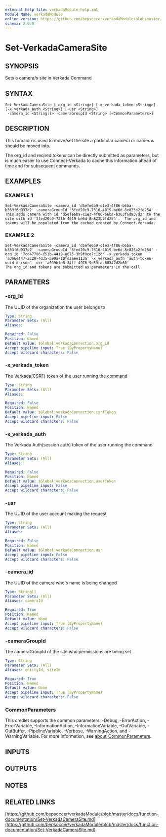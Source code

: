 ```yaml
---
external help file: verkadaModule-help.xml
Module Name: verkadaModule
online version: https://github.com/bepsoccer/verkadaModule/blob/master/docs/function-documentation/Set-VerkadaCameraSite.md
schema: 2.0.0
---
```


# Set-VerkadaCameraSite

## SYNOPSIS
Sets a camera/s site in Verkada Command

## SYNTAX

```
Set-VerkadaCameraSite [-org_id <String>] [-x_verkada_token <String>] [-x_verkada_auth <String>] [-usr <String>]
 -camera_id <String[]> -cameraGroupId <String> [<CommonParameters>]
```

## DESCRIPTION
This function is used to move/set the site a particular camera or cameras should be moved into.

The org_id and reqired tokens can be directly submitted as parameters, but is much easier to use Connect-Verkada to cache this information ahead of time and for subsequent commands.

## EXAMPLES

### EXAMPLE 1
```
Set-VerkadaCameraSite -camera_id 'd5efe6b9-c1e3-4f86-b6ba-b363f6d937d2' -cameraGroupId '3fed20c9-7316-4019-be6d-8e823b2fd254'
This adds camera with id 'd5efe6b9-c1e3-4f86-b6ba-b363f6d937d2' to the site with id '3fed20c9-7316-4019-be6d-8e823b2fd254'.  The org_id and tokens will be populated from the cached created by Connect-Verkada.
```

### EXAMPLE 2
```
Set-VerkadaCameraSite -camera_id 'd5efe6b9-c1e3-4f86-b6ba-b363f6d937d2' -cameraGroupId '3fed20c9-7316-4019-be6d-8e823b2fd254' -org_id '7cd47706-f51b-4419-8675-3b9f0ce7c12d' -x_verkada_token 'a366ef47-2c20-4d35-a90a-10fd2aee113a' -x_verkada_auth 'auth-token-uuid-dscsdc' -usr 'a099bfe6-34ff-4976-9d53-ac68342d2b60'
The org_id and tokens are submitted as parameters in the call.
```

## PARAMETERS

### -org_id
The UUID of the organization the user belongs to

```yaml
Type: String
Parameter Sets: (All)
Aliases:

Required: False
Position: Named
Default value: $Global:verkadaConnection.org_id
Accept pipeline input: True (ByPropertyName)
Accept wildcard characters: False
```

### -x_verkada_token
The Verkada(CSRF) token of the user running the command

```yaml
Type: String
Parameter Sets: (All)
Aliases:

Required: False
Position: Named
Default value: $Global:verkadaConnection.csrfToken
Accept pipeline input: False
Accept wildcard characters: False
```

### -x_verkada_auth
The Verkada Auth(session auth) token of the user running the command

```yaml
Type: String
Parameter Sets: (All)
Aliases:

Required: False
Position: Named
Default value: $Global:verkadaConnection.userToken
Accept pipeline input: False
Accept wildcard characters: False
```

### -usr
The UUID of the user account making the request

```yaml
Type: String
Parameter Sets: (All)
Aliases:

Required: False
Position: Named
Default value: $Global:verkadaConnection.usr
Accept pipeline input: False
Accept wildcard characters: False
```

### -camera_id
The UUID of the camera who's name is being changed

```yaml
Type: String[]
Parameter Sets: (All)
Aliases: cameraId

Required: True
Position: Named
Default value: None
Accept pipeline input: True (ByPropertyName)
Accept wildcard characters: False
```

### -cameraGroupId
The cameraGroupId of the site who permissions are being set

```yaml
Type: String
Parameter Sets: (All)
Aliases: entityId, siteId

Required: True
Position: Named
Default value: None
Accept pipeline input: True (ByPropertyName)
Accept wildcard characters: False
```

### CommonParameters
This cmdlet supports the common parameters: -Debug, -ErrorAction, -ErrorVariable, -InformationAction, -InformationVariable, -OutVariable, -OutBuffer, -PipelineVariable, -Verbose, -WarningAction, and -WarningVariable. For more information, see [about_CommonParameters](http://go.microsoft.com/fwlink/?LinkID=113216).

## INPUTS

## OUTPUTS

## NOTES

## RELATED LINKS

[https://github.com/bepsoccer/verkadaModule/blob/master/docs/function-documentation/Set-VerkadaCameraSite.md](https://github.com/bepsoccer/verkadaModule/blob/master/docs/function-documentation/Set-VerkadaCameraSite.md)

